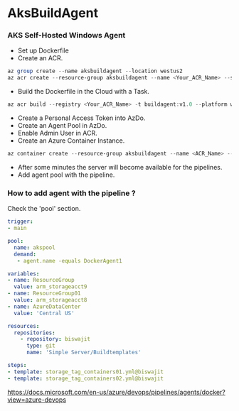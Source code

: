 # AksBuildAgent
### AKS Self-Hosted Windows Agent

- Set up Dockerfile
- Create an ACR.
```powershell
az group create --name aksbuildagent --location westus2
az acr create --resource-group aksbuildagent --name <Your_ACR_Name> --sku Basic
```
- Build the Dockerfile in the Cloud with a Task.
```powershell
az acr build --registry <Your_ACR_Name> -t buildagent:v1.0 --platform windows .
```
- Create a Personal Access Token into AzDo.
- Create an Agent Pool in AzDo.
- Enable Admin User in ACR.
- Create an Azure Container Instance.
```powershell
az container create --resource-group aksbuildagent --name <ACR_Name> --image <Image_URL> --restart-policy OnFailure --registry-login-server <ACR_Login_Server> --registry-username <ACR_UserName> --registry-password <Password> --os-type Windows --environment-variables 'AZP_URL=<AZDO_URL>' 'AZP_TOKEN=<PAT>' 'AZP_POOL=<Pool_Name>' 'AZP_AGENT_NAME=<Agent_Name>' 
```
- After some minutes the server will become available for the pipelines.
- Add agent pool with the pipeline.

### How to add agent with the pipeline ?
Check the 'pool' section.
```yaml
trigger:
- main

pool:
  name: akspool
  demand:
   - agent.name -equals DockerAgent1

variables:
- name: ResourceGroup
  value: arm_storageacct9
- name: ResourceGroup01
  value: arm_storageacct8
- name: AzureDataCenter
  value: 'Central US'

resources:
  repositories:
    - repository: biswajit
      type: git
      name: 'Simple Server/Buildtemplates'

steps:
- template: storage_tag_containers01.yml@biswajit
- template: storage_tag_containers02.yml@biswajit
```


https://docs.microsoft.com/en-us/azure/devops/pipelines/agents/docker?view=azure-devops
